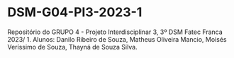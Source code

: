 # DSM-G04-PI3-2023-1
Repositório do GRUPO 4 - Projeto Interdisciplinar 3, 3º DSM Fatec Franca 2023/ 1. Alunos: Danilo Ribeiro de Souza, Matheus Oliveira Mancio, Moisés Veríssimo de Souza, Thayná de Souza Silva.
